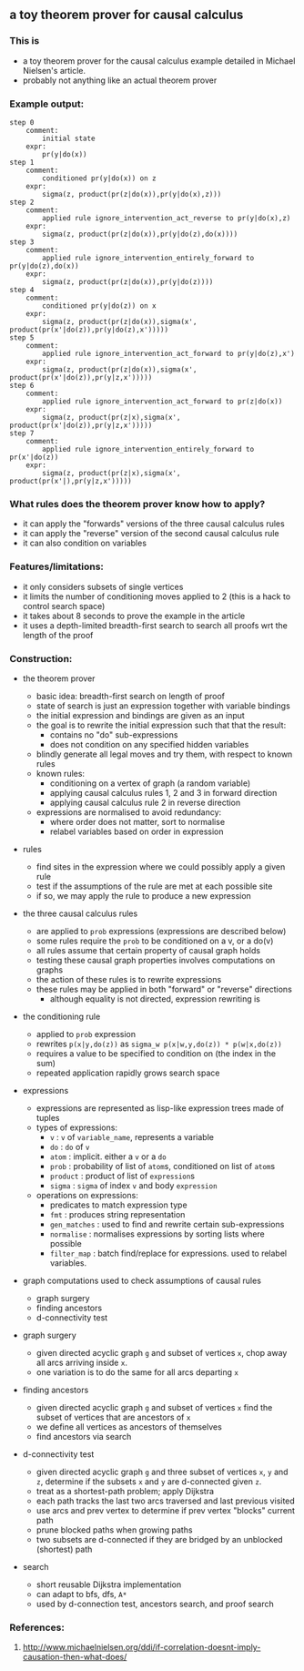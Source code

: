 a toy theorem prover for causal calculus
----------------------------------------

### This is

*   a toy theorem prover for the causal calculus example detailed in Michael Nielsen's article.
*   probably not anything like an actual theorem prover

### Example output:

    step 0
        comment:
            initial state
        expr:
            pr(y|do(x))
    step 1
        comment:
            conditioned pr(y|do(x)) on z
        expr:
            sigma(z, product(pr(z|do(x)),pr(y|do(x),z)))
    step 2
        comment:
            applied rule ignore_intervention_act_reverse to pr(y|do(x),z)
        expr:
            sigma(z, product(pr(z|do(x)),pr(y|do(z),do(x))))
    step 3
        comment:
            applied rule ignore_intervention_entirely_forward to pr(y|do(z),do(x))
        expr:
            sigma(z, product(pr(z|do(x)),pr(y|do(z))))
    step 4
        comment:
            conditioned pr(y|do(z)) on x
        expr:
            sigma(z, product(pr(z|do(x)),sigma(x', product(pr(x'|do(z)),pr(y|do(z),x')))))
    step 5
        comment:
            applied rule ignore_intervention_act_forward to pr(y|do(z),x')
        expr:
            sigma(z, product(pr(z|do(x)),sigma(x', product(pr(x'|do(z)),pr(y|z,x')))))
    step 6
        comment:
            applied rule ignore_intervention_act_forward to pr(z|do(x))
        expr:
            sigma(z, product(pr(z|x),sigma(x', product(pr(x'|do(z)),pr(y|z,x')))))
    step 7
        comment:
            applied rule ignore_intervention_entirely_forward to pr(x'|do(z))
        expr:
            sigma(z, product(pr(z|x),sigma(x', product(pr(x'|),pr(y|z,x')))))

### What rules does the theorem prover know how to apply?

*   it can apply the "forwards" versions of the three causal calculus rules
*   it can apply the "reverse" version of the second causal calculus rule
*   it can also condition on variables

### Features/limitations:

*   it only considers subsets of single vertices
*   it limits the number of conditioning moves applied to 2 (this is a hack to control search space)
*   it takes about 8 seconds to prove the example in the article
*   it uses a depth-limited breadth-first search to search all proofs wrt the length of the proof


### Construction:

*   the theorem prover
    +   basic idea: breadth-first search on length of proof
    +   state of search is just an expression together with variable bindings
    +   the initial expression and bindings are given as an input
    +   the goal is to rewrite the initial expression such that that the result:
        -   contains no "do" sub-expressions
        -   does not condition on any specified hidden variables
    +   blindly generate all legal moves and try them, with respect to known rules
    +   known rules:
        -   conditioning on a vertex of graph (a random variable)
        -   applying causal calculus rules 1, 2 and 3 in forward direction
        -   applying causal calculus rule 2 in reverse direction
    +   expressions are normalised to avoid redundancy:
        -   where order does not matter, sort to normalise
        -   relabel variables based on order in expression

*   rules
    +   find sites in the expression where we could possibly apply a given rule
    +   test if the assumptions of the rule are met at each possible site
    +   if so, we may apply the rule to produce a new expression

*   the three causal calculus rules
    +   are applied to `prob` expressions (expressions are described below)
    +   some rules require the `prob` to be conditioned on a v, or a do(v)
    +   all rules assume that certain property of causal graph holds
    +   testing these causal graph properties involves computations on graphs
    +   the action of these rules is to rewrite expressions
    +   these rules may be applied in both "forward" or "reverse" directions
        -   although equality is not directed, expression rewriting is

*   the conditioning rule
    +   applied to `prob` expression
    +   rewrites `p(x|y,do(z))` as `sigma_w p(x|w,y,do(z)) * p(w|x,do(z))`
    +   requires a value to be specified to condition on (the index in the sum)
    +   repeated application rapidly grows search space

*   expressions
    +   expressions are represented as lisp-like expression trees made of tuples
    +   types of expressions:
        -   `v` : `v` of `variable_name`, represents a variable
        -   `do` : `do` of `v`
        -   `atom` : implicit. either a `v` or a `do`
        -   `prob` : probability of list of `atom`s, conditioned on list of `atom`s
        -   `product` : product of list of `expression`s
        -   `sigma` : `sigma` of index `v` and body `expression`
    +   operations on expressions:
        -   predicates to match expression type
        -   `fmt` : produces string representation
        -   `gen_matches` : used to find and rewrite certain sub-expressions
        -   `normalise` : normalises expressions by sorting lists where possible
        -   `filter_map` : batch find/replace for expressions. used to relabel variables.

*   graph computations used to check assumptions of causal rules
    +   graph surgery
    +   finding ancestors
    +   d-connectivity test

*   graph surgery
    +   given
            directed acyclic graph `g` and
            subset of vertices `x`,
            chop away all arcs arriving inside `x`.
    +   one variation is to do the same for all arcs departing `x`

*   finding ancestors
    +   given
            directed acyclic graph `g` and
            subset of vertices `x`
        find the subset of vertices that are ancestors of `x`
    +   we define all vertices as ancestors of themselves
    +   find ancestors via search

*   d-connectivity test
    +   given
            directed acyclic graph `g` and
            three subset of vertices `x`, `y` and `z`,
        determine if the subsets `x` and `y` are d-connected given `z`.
    +   treat as a shortest-path problem; apply Dijkstra
    +   each path tracks the last two arcs traversed and last previous visited
    +   use arcs and prev vertex to determine if prev vertex "blocks" current path
    +   prune blocked paths when growing paths
    +   two subsets are d-connected if they are bridged by an unblocked (shortest) path

* search
    +   short reusable Dijkstra implementation
    +   can adapt to bfs, dfs, `A*`
    +   used by d-connection test, ancestors search, and proof search

### References:

1.  http://www.michaelnielsen.org/ddi/if-correlation-doesnt-imply-causation-then-what-does/

